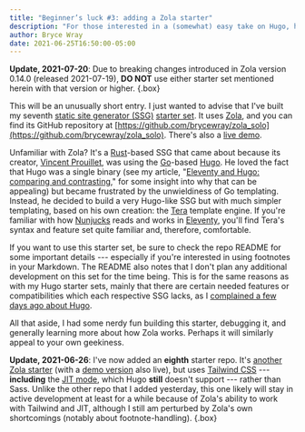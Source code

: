 ```yaml
---
title: "Beginner’s luck #3: adding a Zola starter"
description: "For those interested in a (somewhat) easy take on Hugo, here’s a starter set for you."
author: Bryce Wray
date: 2021-06-25T16:50:00-05:00
---
```


**Update, 2021-07-20**: Due to breaking changes introduced in Zola version 0.14.0 (released 2021-07-19), **DO&nbsp;NOT** use either starter set mentioned herein with that version or higher.
{.box}

This will be an unusually short entry. I just wanted to advise that I've built my seventh [static site generator (SSG)](https://jamstack.org/generators) [starter set](/posts/2021/03/beginners-luck-update/). It uses [Zola](https://getzola.org), and you can find its GitHub repository at [https://github.com/brycewray/zola_solo](https://github.com/brycewray/zola_solo). There's also a [live demo](https://zola-solo.vercel.app).

Unfamiliar with Zola? It's a [Rust](https://rust-lang.org)-based SSG that came about because its creator, [Vincent Prouillet](https://www.vincentprouillet.com/), was using the [Go](https://go.dev)-based [Hugo](https://gohugo.io). He loved the fact that Hugo was a single binary (see my article, "[Eleventy and Hugo: comparing and contrasting](/posts/2020/12/eleventy-hugo-comparing-contrasting/)," for some insight into why that can be appealing) but became frustrated by the unwieldiness of Go templating. Instead, he decided to build a very Hugo-like SSG but with much simpler templating, based on his own creation: the [Tera](https://tera.netlify.app/) template engine. If you're familiar with how [Nunjucks](https://mozilla.github.io/nunjucks/) reads and works in [Eleventy](https://11ty.dev), you'll find Tera's syntax and feature set quite familiar and, therefore, comfortable.

If you want to use this starter set, be sure to check the repo README for some important details --- especially if you're interested in using footnotes in your Markdown. The README also notes that I don't plan any additional development on this set for the time being. This is for the same reasons as with my Hugo starter sets, mainly that there are certain needed features or compatibilities which each respective SSG lacks, as I [complained a few days ago about Hugo](/posts/2021/06/gems-in-rough-06/).

All that aside, I had some nerdy fun building this starter, debugging it, and generally learning more about how Zola works. Perhaps it will similarly appeal to your own geekiness.

**Update, 2021-06-26**: I've now added an **eighth** starter repo. It's [another Zola starter](https://github.com/brycewray/zola_twcss) (with a [demo version](https://zola-twcss.vercel.app) also live), but uses [Tailwind CSS](https://tailwindcss.com) --- **including** the [JIT mode](https://tailwindcss.com/docs/just-in-time-mode), which Hugo **still** doesn't support --- rather than Sass. Unlike the other repo that I added yesterday, this one likely will stay in active development at least for a while because of Zola's ability to work with Tailwind and JIT, although I still am perturbed by Zola's own shortcomings (notably about footnote-handling).
{.box}

